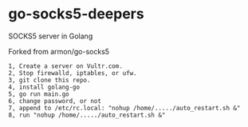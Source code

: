 # go-socks5-deepers
SOCKS5 server in Golang

Forked from armon/go-socks5

```
1, Create a server on Vultr.com.
2, Stop firewalld, iptables, or ufw.
3, git clone this repo.
4, install golang-go
5, go run main.go
6, change password, or not
7, append to /etc/rc.local: "nohup /home/...../auto_restart.sh &"
8, run "nohup /home/...../auto_restart.sh &"
```
